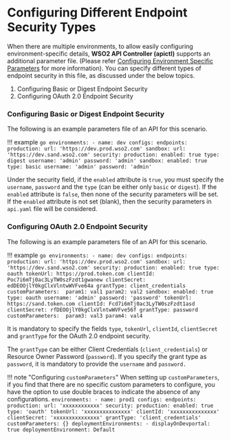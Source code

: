 #  Configuring Different Endpoint Security Types

When there are multiple environments, to allow easily configuring environment-specific details, **WSO2 API Controller (apictl)** supports an additional parameter file. (Please refer [Configuring Environment Specific Parameters]({{base_path}}/install-and-setup/setup/api-controller/advanced-topics/configuring-environment-specific-parameters) for more information). You can specify different types of endpoint security in this file, as discussed under the below topics.

1. Configuring Basic or Digest Endpoint Security
2. Configuring OAuth 2.0 Endpoint Security

### Configuring Basic or Digest Endpoint Security

The following is an example parameters file of an API for this scenario.

!!! example
    ```go
    environments:
        - name: dev
          configs:
            endpoints:
                production:
                    url: 'https://dev.prod.wso2.com'
                sandbox:
                    url: 'https://dev.sand.wso2.com'
            security:
                production:
                    enabled: true
                    type: digest
                    username: 'admin'
                    password: 'admin'
                sandbox:
                    enabled: true
                    type: basic
                    username: 'admin'
                    password: 'admin'
    ```

Under the security field, if the `enabled` attribute is `true`, you must specify the `username`, `password` and the `type` (can be either only `basic` or `digest`). If the `enabled` attribute is `false`, then none of the security parameters will be set. If the `enabled` attribute is not set (blank), then the security parameters in `api.yaml` file will be considered.

### Configuring OAuth 2.0 Endpoint Security

The following is an example parameters file of an API for this scenario.

!!! example
    ```go
    environments:
        - name: dev
          configs:
            endpoints:
                production:
                    url: 'https://dev.prod.wso2.com'
                sandbox:
                    url: 'https://dev.sand.wso2.com'
            security:
                production:
                    enabled: true
                    type: oauth
                    tokenUrl: https://prod.token.com
                    clientId: Poc7i6mTj0ac3LyTW0szFzdt1gwanew
                    clientSecret: edDEOOjlY0kgClxVlntwWVFve64a
                    grantType: client_credentials
                    customParameters: 
                        param1: val1
                        param2: val2
                sandbox:
                    enabled: true
                    type: oauth
                    username: 'admin'
                    password: 'password'
                    tokenUrl: https://sand.token.com
                    clientId: Fcd7i6mTj0ac3LyTW0szFzdt1asd
                    clientSecret: rfDEOOjlY0kgClxVlntwWVFve56f
                    grantType: password
                    customParameters: 
                        param3: val3
                        param4: val4
    ```

It is mandatory to specify the fields `type`, `tokenUrl`, `clientId`, `clientSecret` and `grantType` for the OAuth 2.0 endpoint security.

The `grantType` can be either Client Credentials (`client_credentials`) or Resource Owner Password (`password`). If you specify the grant type as `password`, it is mandatory to provide the `username` and `password.`

!!! note "Configuring `customParameters`"
    When setting up `customParameters`,  if you find that there are no specific custom parameters to configure, you have the option to use double braces to indicate the absence of any configurations.
    ```
    environments:
    - name: prod1
    configs:
        endpoints:
            production:
                url: 'xxxxxxxxxxxx'
        security:
            production:
                enabled: true
                type: 'oauth'
                tokenUrl: 'xxxxxxxxxxxxxxx'
                clientId: 'xxxxxxxxxxxxxxx'
                clientSecret: 'xxxxxxxxxxxxxxx'
                grantType: 'client_credentials'
                customParameters: {}
        deploymentEnvironments:
            - displayOnDevportal: true
            deploymentEnvironment: Default
    ```
